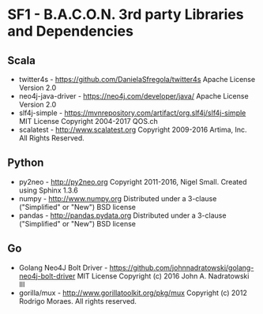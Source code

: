 # SF1 - B.A.C.O.N. 3rd party Libraries and Dependencies

## Scala
* twitter4s - https://github.com/DanielaSfregola/twitter4s Apache License Version 2.0
* neo4j-java-driver - https://neo4j.com/developer/java/ Apache License Version 2.0
* slf4j-simple - https://mvnrepository.com/artifact/org.slf4j/slf4j-simple MIT License Copyright 2004-2017 QOS.ch
* scalatest - http://www.scalatest.org Copyright 2009-2016 Artima, Inc. All Rights Reserved.


## Python
* py2neo  - http://py2neo.org Copyright 2011-2016, Nigel Small. Created using Sphinx 1.3.6
* numpy - http://www.numpy.org Distributed under a 3-clause ("Simplified" or "New") BSD license
* pandas - http://pandas.pydata.org Distributed under a 3-clause ("Simplified" or "New") BSD license

## Go
* Golang Neo4J Bolt Driver - https://github.com/johnnadratowski/golang-neo4j-bolt-driver MIT License Copyright (c) 2016 John A. Nadratowski III
* gorilla/mux - http://www.gorillatoolkit.org/pkg/mux Copyright (c) 2012 Rodrigo Moraes. All rights reserved.

